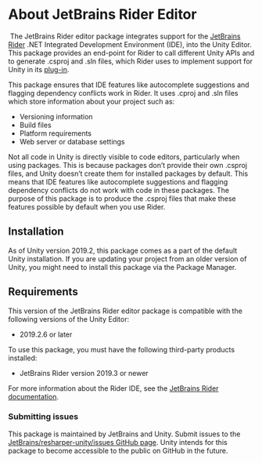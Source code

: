 # About JetBrains Rider Editor
​ The JetBrains Rider editor package integrates support for the [JetBrains Rider](https://www.jetbrains.com/rider/) .NET
Integrated Development Environment (IDE), into the Unity Editor. This package provides an end-point for Rider to call
different Unity APIs and to generate .csproj and .sln files, which Rider uses to implement support for Unity in
its [plug-in](https://github.com/JetBrains/resharper-unity).

This package ensures that IDE features like autocomplete suggestions and flagging dependency conflicts work in Rider. It
uses .cproj and .sln files which store information about your project such as:

* Versioning information
* Build files
* Platform requirements
* Web server or database settings

Not all code in Unity is directly visible to code editors, particularly when using packages. This is because packages
don’t provide their own .csproj files, and Unity doesn’t create them for installed packages by default. This means that
IDE features like autocomplete suggestions and flagging dependency conflicts do not work with code in these packages.
The purpose of this package is to produce the .csproj files that make these features possible by default when you use
Rider.

## Installation

As of Unity version 2019.2, this package comes as a part of the default Unity installation. If you are updating your
project from an older version of Unity, you might need to install this package via the Package Manager.

## Requirements

This version of the JetBrains Rider editor package is compatible with the following versions of the Unity Editor:

* 2019.2.6 or later

To use this package, you must have the following third-party products installed:

* JetBrains Rider version 2019.3 or newer

For more information about the Rider IDE, see
the [JetBrains Rider documentation](https://www.jetbrains.com/rider/documentation/).

### Submitting issues

This package is maintained by JetBrains and Unity. Submit issues to
the [JetBrains/resharper-unity/issues GitHub page](https://github.com/JetBrains/resharper-unity/issues). Unity intends
for this package to become accessible to the public on GitHub in the future.
